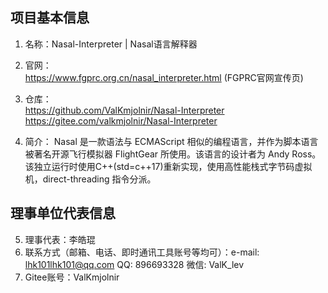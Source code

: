 ## 项目基本信息
1. 名称：Nasal-Interpreter | Nasal语言解释器
2. 官网：  
https://www.fgprc.org.cn/nasal_interpreter.html (FGPRC官网宣传页)  

3. 仓库：  
https://github.com/ValKmjolnir/Nasal-Interpreter  
https://gitee.com/valkmjolnir/Nasal-Interpreter
4. 简介：
Nasal 是一款语法与 ECMAScript 相似的编程语言，并作为脚本语言被著名开源飞行模拟器 FlightGear 所使用。该语言的设计者为 Andy Ross。该独立运行时使用C++(std=c++17)重新实现，使用高性能栈式字节码虚拟机，direct-threading 指令分派。

## 理事单位代表信息
5. 理事代表：李皓琨
6. 联系方式（邮箱、电话、即时通讯工具账号等均可）：e-mail: lhk101lhk101@qq.com QQ: 896693328 微信: ValK_lev
7. Gitee账号：ValKmjolnir